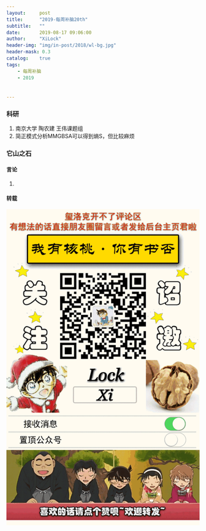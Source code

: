 ```yaml
---
layout:     post
title:      "2019-每周补脑20th"
subtitle:   ""
date:       2019-08-17 09:06:00
author:     "XiLock"
header-img: "img/in-post/2018/wl-bg.jpg"
header-mask: 0.3
catalog:    true
tags:
    - 每周补脑
    - 2019


---
```

 
### 科研
1. 南京大学 陶农建 王伟课题组
2. 简正模式分析MMGBSA可以得到熵S，但比较麻烦

### 它山之石
#### 言论
1. 



#### 转载



![](/img/wc-tail.GIF)
